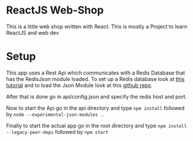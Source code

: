 # ReactJS Web-Shop

This is a little web shop written with React. This is mostly a Project to learn ReactJS and web dev

# Setup

This app uses a Rest Api which communicates with a Redis Database that has the RedisJson module loaded. To set up a Redis database look at [this tutorial](https://www.ubuntupit.com/how-to-install-and-configure-redis-on-linux-system/) and to load the Json Module look at this [github repo](https://github.com/RedisJSON/RedisJSON).

After that is done go in api/config.json and specify the redis host and port.

Now to start the Api go in the api directory and type `npm install` followed by `node --experimental-json-modules .`.

Finally to start the actual app go in the root directory and type `npm install --legacy-peer-deps` followed by `npm start`

